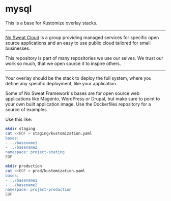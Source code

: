 # mysql

This is a base for Kustomize overlay stacks.

<hr />

[No Sweat Cloud](https://nosweat.cloud) is a group providing managed services for specific open source applications and an easy to use public cloud tailored for small businesses.

This repository is part of many repositories we use our selves. We trust our work so much, that we open source it to inspire others.

<hr />

Your overlay should be the stack to deploy the full system, where you define any specific deployment, like your application.

Some of No Sweat Framework's bases are for open source web applications like Magento, WordPress or Drupal, but make sure to point to your own built application image. Use the Dockerfiles repository for a source of examples.

Use this like:

```bash
mkdir staging
cat <<EOF > staging/kustomization.yaml
bases:
- ../basename1
- ../basename2
namespace: project-stating
EOF

mkdir production
cat <<EOF > prod/kustomization.yaml
bases:
- ../basename1
- ../basename2
namespace: project-production
EOF
```
